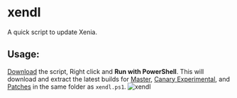 # xendl
A quick script to update Xenia.

## Usage:
[Download](https://raw.githubusercontent.com/Etokapa/xendl/main/xendl.ps1 "Download") the script, Right click and **Run with PowerShell**.
This will download and extract the latest builds for [Master](https://github.com/xenia-project/xenia "Master"), [Canary Experimental](https://github.com/xenia-canary/xenia-canary "Canary Experimental"), and [Patches](https://github.com/xenia-canary/game-patches "Patches") in the same folder as `xendl.ps1`.
![xendl](https://user-images.githubusercontent.com/31154606/156944664-0fd30b46-3568-4f27-b0ce-5f1196fb1985.png)
